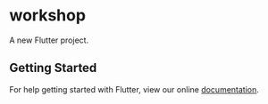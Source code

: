 # workshop

A new Flutter project.

## Getting Started

For help getting started with Flutter, view our online
[documentation](http://flutter.io/).
